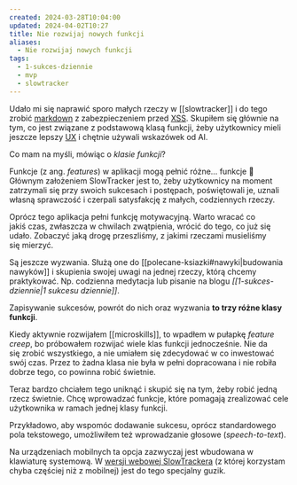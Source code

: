 ```yaml
---
created: 2024-03-28T10:04:00
updated: 2024-04-02T10:27
title: Nie rozwijaj nowych funkcji
aliases:
  - Nie rozwijaj nowych funkcji
tags:
  - 1-sukces-dziennie
  - mvp
  - slowtracker
---
```

Udało mi się naprawić sporo małych rzeczy w [[slowtracker]] i do tego zrobić [markdown](https://pl.wikipedia.org/wiki/Markdown) z zabezpieczeniem przed [XSS](https://pl.wikipedia.org/wiki/Cross-site_scripting). Skupiłem się głównie na tym, co jest związane z podstawową klasą funkcji, żeby użytkownicy mieli jeszcze lepszy [UX](https://pl.wikipedia.org/wiki/User_experience) i chętnie używali wskazówek od AI.

Co mam na myśli, mówiąc o _klasie funkcji_?

Funkcje (z ang. _features_) w aplikacji mogą pełnić różne… funkcje 🙂 Głównym założeniem SlowTracker jest to, żeby użytkownicy na moment zatrzymali się przy swoich sukcesach i postępach, poświętowali je, uznali własną sprawczość i czerpali satysfakcję z małych, codziennych rzeczy.

Oprócz tego aplikacja pełni funkcję motywacyjną. Warto wracać co jakiś czas, zwłaszcza w chwilach zwątpienia, wrócić do tego, co już się udało. Zobaczyć jaką drogę przeszliśmy, z jakimi rzeczami musieliśmy się mierzyć.

Są jeszcze wyzwania. Służą one do [[polecane-ksiazki#nawyki|budowania nawyków]] i skupienia swojej uwagi na jednej rzeczy, którą chcemy praktykować. Np. codzienna medytacja lub pisanie na blogu _[[1-sukces-dziennie|1 sukcesu dziennie]]_.

Zapisywanie sukcesów, powrót do nich oraz wyzwania **to trzy różne klasy funkcji**.

Kiedy aktywnie rozwijałem [[microskills]], to wpadłem w pułapkę _feature creep_, bo próbowałem rozwijać wiele klas funkcji jednocześnie. Nie da się zrobić wszystkiego, a nie umiałem się zdecydować w co inwestować swój czas. Przez to żadna klasa nie była w pełni dopracowana i nie robiła dobrze tego, co powinna robić świetnie.

Teraz bardzo chciałem tego uniknąć i skupić się na tym, żeby robić jedną rzecz świetnie. Chcę wprowadzać funkcje, które pomagają zrealizować cele użytkownika w ramach jednej klasy funkcji.

Przykładowo, aby wspomóc dodawanie sukcesu, oprócz standardowego pola tekstowego, umożliwiłem też wprowadzanie głosowe (_speech-to-text_).

Na urządzeniach mobilnych ta opcja zazwyczaj jest wbudowana w klawiaturę systemową. W [wersji webowej SlowTrackera](https://app.slowtracker.com/) (z której korzystam chyba częściej niż z mobilnej) jest do tego specjalny guzik.